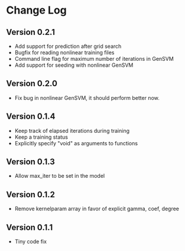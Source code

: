 # Change Log

## Version 0.2.1

- Add support for prediction after grid search
- Bugfix for reading nonlinear training files
- Command line flag for maximum number of iterations in GenSVM
- Add support for seeding with nonlinear GenSVM

## Version 0.2.0

- Fix bug in nonlinear GenSVM, it should perform better now.

## Version 0.1.4

- Keep track of elapsed iterations during training
- Keep a training status
- Explicitly specify "void" as arguments to functions

## Version 0.1.3

- Allow max_iter to be set in the model

## Version 0.1.2

- Remove kernelparam array in favor of explicit gamma, coef, degree

## Version 0.1.1

- Tiny code fix
